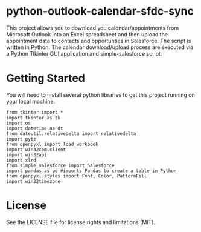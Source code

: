 # python-outlook-calendar-sfdc-sync
This project allows you to download you calendar/appointments from Microsoft Outlook into an Excel spreadsheet and then
upload the appointment data to contacts and opportunties in Salesforce. The script is written in Python. The calendar download/upload
process are executed via a Python Ttkinter GUI application and simple-salesforce script.

# Getting Started
You will need to install several python libraries to get this project running on your local machine.
```
from tkinter import *
import tkinter as tk
import os 
import datetime as dt
from dateutil.relativedelta import relativedelta
import pytz
from openpyxl import load_workbook
import win32com.client
import win32api
import xlrd
from simple_salesforce import Salesforce
import pandas as pd #imports Pandas to create a table in Python
from openpyxl.styles import Font, Color, PatternFill
import win32timezone
```
# License
See the LICENSE file for license rights and limitations (MIT).
